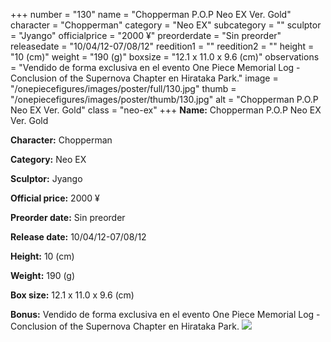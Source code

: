 +++
number = "130"
name = "Chopperman P.O.P Neo EX Ver. Gold"
character = "Chopperman"
category = "Neo EX"
subcategory = ""
sculptor = "Jyango"
officialprice = "2000 ¥"
preorderdate = "Sin preorder"
releasedate = "10/04/12-07/08/12"
reedition1 = ""
reedition2 = ""
height = "10 (cm)"
weight = "190 (g)"
boxsize = "12.1 x 11.0 x 9.6 (cm)"
observations = "Vendido de forma exclusiva en el evento One Piece Memorial Log - Conclusion of the Supernova Chapter en Hirataka Park."
image = "/onepiecefigures/images/poster/full/130.jpg"
thumb = "/onepiecefigures/images/poster/thumb/130.jpg"
alt = "Chopperman P.O.P Neo EX Ver. Gold"
class = "neo-ex"
+++
**Name:** Chopperman P.O.P Neo EX Ver. Gold

**Character:** Chopperman

**Category:** Neo EX 

**Sculptor:** Jyango

**Official price:** 2000 ¥

**Preorder date:** Sin preorder

**Release date:** 10/04/12-07/08/12

**Height:** 10 (cm)

**Weight:** 190 (g)

**Box size:** 12.1 x 11.0 x 9.6 (cm)

**Bonus:** Vendido de forma exclusiva en el evento One Piece Memorial Log - Conclusion of the Supernova Chapter en Hirataka Park.
<img src="/onepiecefigures/images/poster/thumb/130.jpg">